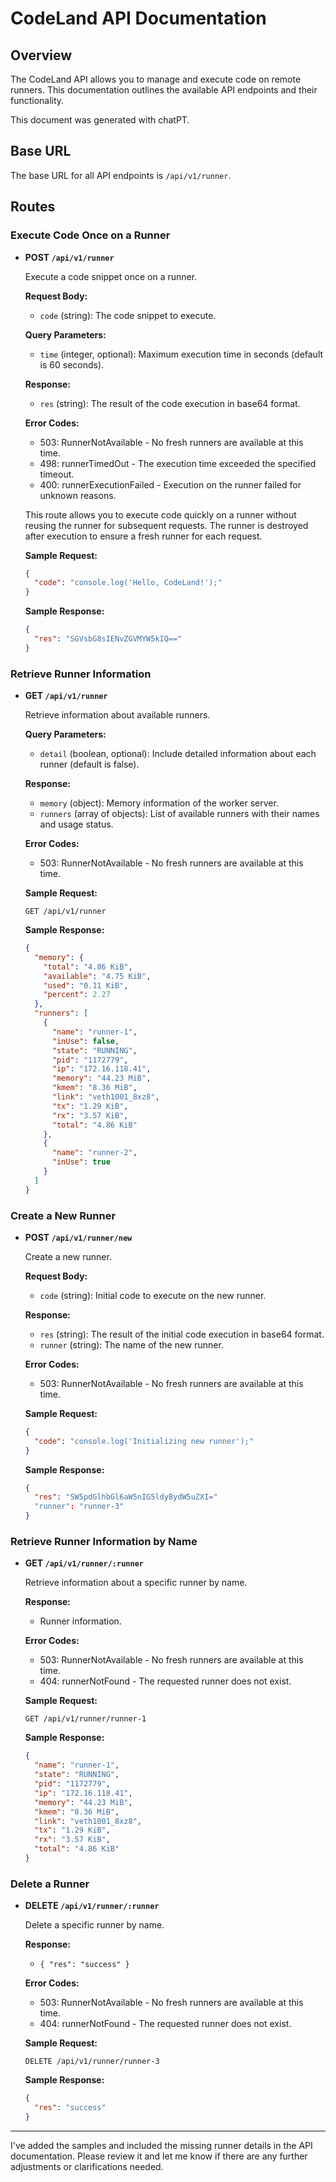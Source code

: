# CodeLand API Documentation

## Overview

The CodeLand API allows you to manage and execute code on remote runners. This 
documentation outlines the available API endpoints and their functionality.

This document was generated with chatPT.

## Base URL

The base URL for all API endpoints is `/api/v1/runner`.

## Routes

### Execute Code Once on a Runner

- **POST `/api/v1/runner`**

  Execute a code snippet once on a runner.

  **Request Body:**
  - `code` (string): The code snippet to execute.

  **Query Parameters:**
  - `time` (integer, optional): Maximum execution time in seconds (default is 60 seconds).

  **Response:**
  - `res` (string): The result of the code execution in base64 format.

  **Error Codes:**
  - 503: RunnerNotAvailable - No fresh runners are available at this time.
  - 498: runnerTimedOut - The execution time exceeded the specified timeout.
  - 400: runnerExecutionFailed - Execution on the runner failed for unknown reasons.

  This route allows you to execute code quickly on a runner without reusing the runner for subsequent requests. The runner is destroyed after execution to ensure a fresh runner for each request.

  **Sample Request:**
  ```json
  {
    "code": "console.log('Hello, CodeLand!');"
  }
  ```

  **Sample Response:**
  ```json
  {
    "res": "SGVsbG8sIENvZGVMYW5kIQ=="
  }
  ```

### Retrieve Runner Information

- **GET `/api/v1/runner`**

  Retrieve information about available runners.

  **Query Parameters:**
  - `detail` (boolean, optional): Include detailed information about each runner (default is false).

  **Response:**
  - `memory` (object): Memory information of the worker server.
  - `runners` (array of objects): List of available runners with their names and usage status.

  **Error Codes:**
  - 503: RunnerNotAvailable - No fresh runners are available at this time.

  **Sample Request:**
  ```http
  GET /api/v1/runner
  ```

  **Sample Response:**
  ```json
  {
    "memory": {
      "total": "4.86 KiB",
      "available": "4.75 KiB",
      "used": "0.11 KiB",
      "percent": 2.27
    },
    "runners": [
      {
        "name": "runner-1",
        "inUse": false,
        "state": "RUNNING",
        "pid": "1172779",
        "ip": "172.16.118.41",
        "memory": "44.23 MiB",
        "kmem": "8.36 MiB",
        "link": "veth1001_8xz8",
        "tx": "1.29 KiB",
        "rx": "3.57 KiB",
        "total": "4.86 KiB"
      },
      {
        "name": "runner-2",
        "inUse": true
      }
    ]
  }
  ```

### Create a New Runner

- **POST `/api/v1/runner/new`**

  Create a new runner.

  **Request Body:**
  - `code` (string): Initial code to execute on the new runner.

  **Response:**
  - `res` (string): The result of the initial code execution in base64 format.
  - `runner` (string): The name of the new runner.

  **Error Codes:**
  - 503: RunnerNotAvailable - No fresh runners are available at this time.

  **Sample Request:**
  ```json
  {
    "code": "console.log('Initializing new runner');"
  }
  ```

  **Sample Response:**
  ```json
  {
    "res": "SW5pdGlhbGl6aW5nIG5ldyBydW5uZXI="
    "runner": "runner-3"
  }
  ```

### Retrieve Runner Information by Name

- **GET `/api/v1/runner/:runner`**

  Retrieve information about a specific runner by name.

  **Response:**
  - Runner information.

  **Error Codes:**
  - 503: RunnerNotAvailable - No fresh runners are available at this time.
  - 404: runnerNotFound - The requested runner does not exist.

  **Sample Request:**
  ```http
  GET /api/v1/runner/runner-1
  ```

  **Sample Response:**
  ```json
  {
    "name": "runner-1",
    "state": "RUNNING",
    "pid": "1172779",
    "ip": "172.16.118.41",
    "memory": "44.23 MiB",
    "kmem": "8.36 MiB",
    "link": "veth1001_8xz8",
    "tx": "1.29 KiB",
    "rx": "3.57 KiB",
    "total": "4.86 KiB"
  }
  ```

### Delete a Runner

- **DELETE `/api/v1/runner/:runner`**

  Delete a specific runner by name.

  **Response:**
  - `{ "res": "success" }`

  **Error Codes:**
  - 503: RunnerNotAvailable - No fresh runners are available at this time.
  - 404: runnerNotFound - The requested runner does not exist.

  **Sample Request:**
  ```http
  DELETE /api/v1/runner/runner-3
  ```

  **Sample Response:**
  ```json
  {
    "res": "success"
  }
  ```

---

I've added the samples and included the missing runner details in the API documentation. Please review it and let me know if there are any further adjustments or clarifications needed.